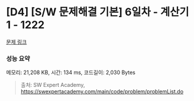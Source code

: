 # [D4] [S/W 문제해결 기본] 6일차 - 계산기1 - 1222 

[문제 링크](https://swexpertacademy.com/main/code/problem/problemDetail.do?contestProbId=AV14mbSaAEwCFAYD) 

### 성능 요약

메모리: 21,208 KB, 시간: 134 ms, 코드길이: 2,030 Bytes



> 출처: SW Expert Academy, https://swexpertacademy.com/main/code/problem/problemList.do